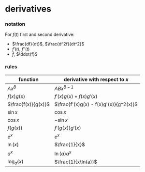 # derivatives

### notation

For $f(t)$ first and second derivative:

- $\frac{df}{dt}$, $\frac{d^2f}{dt^2}$
- $f'(t)$, $f''(t)$
- $\dot{f}$, $\ddot{f}$

### rules

| function            | derivative with respect to $x$         |
| ------------------- | -------------------------------------- |
| $Ax^B$              | $ABx^{B-1}$                            |
| $f(x)g(x)$          | $f'(x)g(x) + f(x)g'(x)$                |
| $\frac{f(x)}{g(x)}$ | $\frac{f'(x)g(x) - f(x)g'(x)}{g^2(x)}$ |
| $\sin{x}$           | $\cos{x}$                              |
| $\cos{x}$           | $-\sin{x}$                             |
| $f(g(x))$           | $f'(g(x))g'(x)$                        |
| $e^x$               | $e^x$                                  |
| $\ln(x)$            | $\frac{1}{x}$                          |
| $a^x$               | $\ln(a)a^x$                            |
| $\log_a(x)$         | $\frac{1}{x\ln(a)}$                    |
